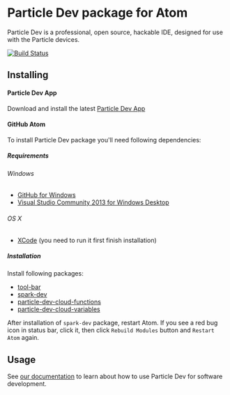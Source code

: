 # Particle Dev package for Atom

Particle Dev is a professional, open source, hackable IDE, designed for use with the Particle devices.

[![Build Status](https://travis-ci.org/spark/spark-dev.svg?branch=master)](https://travis-ci.org/spark/spark-dev)

## Installing

#### Particle Dev App

Download and install the latest [Particle Dev App](https://github.com/spark/particle-dev-app)

#### GitHub Atom

To install Particle Dev package you'll need following dependencies:

##### Requirements

###### Windows

* [GitHub for Windows](https://desktop.github.com/)
* [Visual Studio Community 2013 for Windows Desktop](https://www.visualstudio.com/en-us/downloads/download-visual-studio-vs#DownloadFamilies_2)

###### OS X

* [XCode](https://itunes.apple.com/gb/app/xcode/id497799835?mt=12) (you need to run it first finish installation)

##### Installation

Install following packages:

* [tool-bar](https://atom.io/packages/tool-bar)
* [spark-dev](https://atom.io/packages/spark-dev)
* [particle-dev-cloud-functions](https://atom.io/packages/particle-dev-cloud-functions)
* [particle-dev-cloud-variables](https://atom.io/packages/particle-dev-cloud-variables)

After installation of `spark-dev` package, restart Atom. If you see a red bug icon in status bar, click it, then click `Rebuild Modules` button and `Restart Atom` again.

## Usage

See [our documentation](http://docs.particle.io/core/dev) to learn about how to use Particle Dev for software development.
